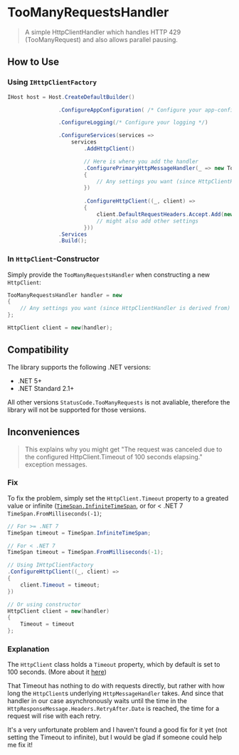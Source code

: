 # TooManyRequestsHandler
> A simple HttpClientHandler which handles HTTP 429 (TooManyRequest) and also allows parallel pausing.

## How to Use

### Using `IHttpClientFactory`

```csharp
IHost host = Host.CreateDefaultBuilder()

                .ConfigureAppConfiguration( /* Configure your app-config */)

                .ConfigureLogging(/* Configure your logging */)

                .ConfigureServices(services =>
                    services
                        .AddHttpClient()

                        // Here is where you add the handler
                        .ConfigurePrimaryHttpMessageHandler(_ => new TooManyRequestsHandler
                        {
                            // Any settings you want (since HttpClientHandler is derived from)
                        })
                        
                        .ConfigureHttpClient((_, client) => 
                        {
                            client.DefaultRequestHeaders.Accept.Add(new("application/json"));
                            // might also add other settings
                        }))
                .Services
                .Build();
```


### In `HttpClient`-Constructor

Simply provide the `TooManyRequestsHandler` when constructing a new `HttpClient`:
```csharp
TooManyRequestsHandler handler = new 
{
    // Any settings you want (since HttpClientHandler is derived from)
};

HttpClient client = new(handler);
```

## Compatibility

The library supports the following .NET versions:
- .NET 5+
- .NET Standard 2.1+

All other versions `StatusCode.TooManyRequests` is not avaliable, therefore the library will not be supported for those versions.

## Inconveniences

> This explains why you might get "The request was canceled due to the configured HttpClient.Timeout of 100 seconds elapsing." exception messages.

### Fix

To fix the problem, simply set the `HttpClient.Timeout` property to a greated value or infinite ([`TimeSpan.InfiniteTimeSpan`](https://learn.microsoft.com/en-us/dotnet/api/system.threading.timeout.infinitetimespan), or for < .NET 7 `TimeSpan.FromMilliseconds(-1)`;


```csharp
// For >= .NET 7
TimeSpan timeout = TimeSpan.InfiniteTimeSpan;

// For < .NET 7
TimeSpan timeout = TimeSpan.FromMilliseconds(-1);

// Using IHttpClientFactory
.ConfigureHttpClient((_, client) => 
{
    client.Timeout = timeout;
})

// Or using constructor
HttpClient client = new(handler)
{
    Timeout = timeout
};
```

### Explanation

The `HttpClient` class holds a `Timeout` property, which by default is set to 100 seconds. (More about it [here](https://learn.microsoft.com/en-us/dotnet/api/system.net.http.httpclient.timeout#system-net-http-httpclient-timeout))

That Timeout has nothing to do with requests directly, but rather with how long the `HttpClient`s underlying `HttpMessageHandler` takes. And since that handler in our case asynchronously waits until the time in the `HttpResponseMessage.Headers.RetryAfter.Date` is reached, the time for a request will rise with each retry.

It's a very unfortunate problem and I haven't found a good fix for it yet (not setting the Timeout to infinite), but I would be glad if someone could help me fix it!
